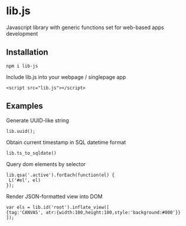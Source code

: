 # lib.js
Javascript library with generic functions set for web-based apps development

## Installation
```
npm i lib-js
```

Include lib.js into your webpage / singlepage app
```
<script src="lib.js"></script>
```

## Examples

Generate UUID-like string
```
lib.uuid();
```

Obtain current timestamp in SQL datetime format
```
lib.ts_to_sqldate()
```

Query dom elements by selector
```
lib.qsa('.active').forEach(function(el) {
 L('#el', el)
});
```

Render JSON-formatted view into DOM
```
var els = lib.id('root').inflate_view([ 
{tag:'CANVAS', atr:{width:100,height:100,style:'background:#000'}}
]);
```
